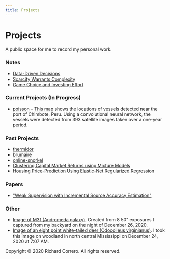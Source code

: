 ```yaml
---
title: Projects
---
```


# Projects
A public space for me to record my personal work.


### Notes
- [Data-Driven Decisions](notes/data_driven_decisions.md)
- [Scarcity Warrants Complexity](notes/scarcity_warrants_complexity.md)
- [Game Choice and Investing Effort](notes/game_choice.md)

### Current Projects (In Progress)
- [poisson](https://github.com/rcorrero/poisson) – [This map](files/chimbote_map.html) shows the locations of vessels detected near the port of Chimbote, Peru. Using a convolutional neural network, the vessels were detected from 393 satellite images taken over a one-year period.

### Past Projects
- [thermidor](https://github.com/rcorrero/thermidor)
- [brumaire](https://github.com/rcorrero/brumaire)
- [online-snorkel](https://github.com/rcorrero/CS-229-Final-Project/tree/master/project_code)
- [Clustering Capital Market Returns using Mixture Models](https://github.com/rcorrero/clustering-capital-markets)
- [Housing Price-Prediction Using Elastic-Net Regularized Regression](https://github.com/rcorrero/enet-house-prices)

### Papers
- ["Weak Supervision with Incremental Source Accuracy Estimation"](https://www.semanticscholar.org/paper/Weak-Supervision-with-Incremental-Source-Accuracy-Correro-rcorrero/7686a15a46690ccedb598fff0ecdc34d0474af0f)

### Other
- [Image of M31 (Andromeda galaxy)](files/2020_12_26_stack_2_enchanced_2_rotated.png). Created from 8 50" exposures I captured from my backyard on the night of December 26, 2020.
- [Image of an eight point white-tailed deer (Odocoileus virginianus)](files/DSC_0889.JPG). I took this image on woodland in north central Mississippi on December 24, 2020 at 7:07 AM.


Copyright © 2020 Richard Correro. All rights reserved.